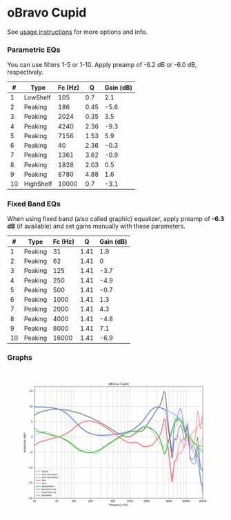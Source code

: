 # oBravo Cupid
See [usage instructions](https://github.com/jaakkopasanen/AutoEq#usage) for more options and info.

### Parametric EQs
You can use filters 1-5 or 1-10. Apply preamp of -6.2 dB or -6.0 dB, respectively.

|   # | Type      |   Fc (Hz) |    Q |   Gain (dB) |
|-----|-----------|-----------|------|-------------|
|   1 | LowShelf  |       105 | 0.7  |         2.1 |
|   2 | Peaking   |       186 | 0.45 |        -5.6 |
|   3 | Peaking   |      2024 | 0.35 |         3.5 |
|   4 | Peaking   |      4240 | 2.36 |        -9.3 |
|   5 | Peaking   |      7156 | 1.53 |         5.9 |
|   6 | Peaking   |        40 | 2.36 |        -0.3 |
|   7 | Peaking   |      1361 | 3.62 |        -0.9 |
|   8 | Peaking   |      1828 | 2.03 |         0.5 |
|   9 | Peaking   |      8780 | 4.88 |         1.6 |
|  10 | HighShelf |     10000 | 0.7  |        -3.1 |

### Fixed Band EQs
When using fixed band (also called graphic) equalizer, apply preamp of **-6.3 dB** (if available) and set gains manually with these parameters.

|   # | Type    |   Fc (Hz) |    Q |   Gain (dB) |
|-----|---------|-----------|------|-------------|
|   1 | Peaking |        31 | 1.41 |         1.9 |
|   2 | Peaking |        62 | 1.41 |         0   |
|   3 | Peaking |       125 | 1.41 |        -3.7 |
|   4 | Peaking |       250 | 1.41 |        -4.9 |
|   5 | Peaking |       500 | 1.41 |        -0.7 |
|   6 | Peaking |      1000 | 1.41 |         1.3 |
|   7 | Peaking |      2000 | 1.41 |         4.3 |
|   8 | Peaking |      4000 | 1.41 |        -4.8 |
|   9 | Peaking |      8000 | 1.41 |         7.1 |
|  10 | Peaking |     16000 | 1.41 |        -6.9 |

### Graphs
![](./oBravo%20Cupid.png)

